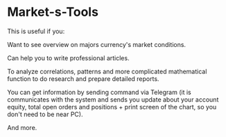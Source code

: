 # Market-s-Tools

This is useful if you:

Want to see overview on majors currency's market conditions.

Can help you to write professional articles.

To analyze correlations, patterns and more complicated mathematical function to do research and prepare detailed reports.

You can get information by sending command via Telegram (it is communicates with the system and sends you update about your account equity, total open orders and positions + print screen of the chart, so you don't need to be near PC).

And more.
